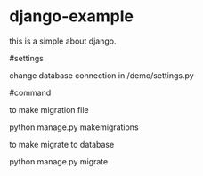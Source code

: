 # django-example
this is a simple about django.

#settings

change database connection in /demo/settings.py

#command

to make migration file

python manage.py makemigrations

to make migrate to database

python manage.py migrate
